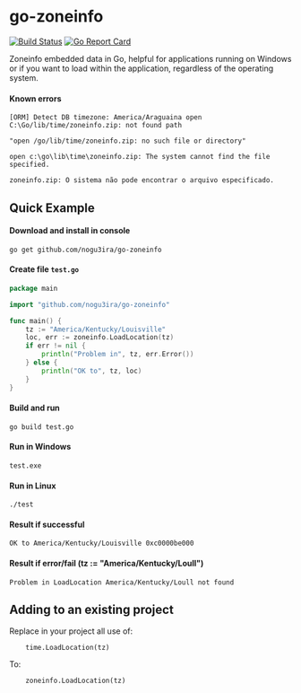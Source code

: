 # go-zoneinfo
[![Build Status](https://travis-ci.org/nogu3ira/go-zoneinfo.svg?branch=master)](https://travis-ci.org/nogu3ira/go-zoneinfo) [![Go Report Card](https://goreportcard.com/badge/github.com/nogu3ira/go-zoneinfo)](https://goreportcard.com/report/github.com/nogu3ira/go-zoneinfo)

Zoneinfo embedded data in Go, helpful for applications running on Windows or if you want to load within the application, regardless of the operating system.

#### Known errors

    [ORM] Detect DB timezone: America/Araguaina open C:\Go/lib/time/zoneinfo.zip: not found path
    
    "open /go/lib/time/zoneinfo.zip: no such file or directory"
    
    open c:\go\lib\time\zoneinfo.zip: The system cannot find the file specified.
    
    zoneinfo.zip: O sistema não pode encontrar o arquivo especificado.

## Quick Example

#### Download and install in console

    go get github.com/nogu3ira/go-zoneinfo

#### Create file `test.go`
```go
package main

import "github.com/nogu3ira/go-zoneinfo"

func main() {
	tz := "America/Kentucky/Louisville"
	loc, err := zoneinfo.LoadLocation(tz)
	if err != nil {
		println("Problem in", tz, err.Error())
	} else {
		println("OK to", tz, loc)
	}
}
```
#### Build and run

    go build test.go

#### Run in Windows

    test.exe

#### Run in Linux

    ./test

#### Result if successful

    OK to America/Kentucky/Louisville 0xc0000be000

#### Result if error/fail (tz := "America/Kentucky/Loull")

    Problem in LoadLocation America/Kentucky/Loull not found

## Adding to an existing project

Replace in your project all use of:
```
    time.LoadLocation(tz)
```
To:
```
    zoneinfo.LoadLocation(tz)
```

